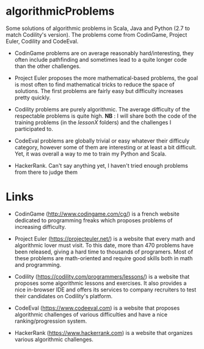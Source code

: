 algorithmicProblems
===================

Some solutions of algorithmic problems in Scala, Java and Python (2.7 to match Codility's version). The problems come from CodinGame, Project Euler, Codility and CodeEval.

- CodinGame problems are on average reasonably hard/interesting, they often include pathfinding and sometimes lead to a quite longer code than the other challenges.

- Project Euler proposes the more mathematical-based problems, the goal is most often to find mathematical tricks to reduce the space of solutions. The first problems are fairly easy but difficulty increases pretty quickly.

- Codility problems are purely algorithmic. The average difficulty of the respectable problems is quite high.
**NB** : I will share both the code of the training problems (in the *lessonX* folders) and the challenges I participated to. 

- CodeEval problems are globally trivial or easy whatever their difficuly category, however some of them are interesting or at least a bit difficult. Yet, it was overall a way to me to train my Python and Scala.

- HackerRank. Can't say anything yet, I haven't tried enough problems from there to judge them 

Links 
===================
- CodinGame (http://www.codingame.com/cg/) is a french website dedicated to programming freaks which proposes problems of increasing difficulty.

- Project Euler (https://projecteuler.net/) is a website that every math and algorithmic lover must visit. To this date, more than 470 problems have been released, giving a hard time to thousands of programers. Most of these problems are math-oriented and require good skills both in math and programming.

- Codility (https://codility.com/programmers/lessons/) is a website that proposes some algorithmic lessons and exercises. It also provides a nice in-browser IDE and offers its services to company recruiters to test their candidates on Codility's platform.

- CodeEval (https://www.codeeval.com) is a website that proposes algorithmic challenges of various difficulties and have a nice ranking/progression system.

- HackerRank (https://www.hackerrank.com) is a website that organizes various algorithmic challenges.


